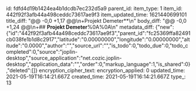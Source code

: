 id: fdfd4d19b1424ea4b1dcdb7ec232d5a9
parent_id: 
item_type: 1
item_id: 442f92f3afb44a498ceddc73617ae9f3
item_updated_time: 1621440699101
title_diff: "@@ -0,0 +1,17 @@\\n+Projekt Demeter**\\n"
body_diff: "@@ -0,0 +1,24 @@\\n+## **Projekt Demeter**%0A%0A\\n"
metadata_diff: {"new":{"id":"442f92f3afb44a498ceddc73617ae9f3","parent_id":"fc25369ffa82491cb038fe1b1d8c2917","latitude":"0.00000000","longitude":"0.00000000","altitude":"0.0000","author":"","source_url":"","is_todo":0,"todo_due":0,"todo_completed":0,"source":"joplin-desktop","source_application":"net.cozic.joplin-desktop","application_data":"","order":0,"markup_language":1,"is_shared":0},"deleted":[]}
encryption_cipher_text: 
encryption_applied: 0
updated_time: 2021-05-19T16:14:21.667Z
created_time: 2021-05-19T16:14:21.667Z
type_: 13